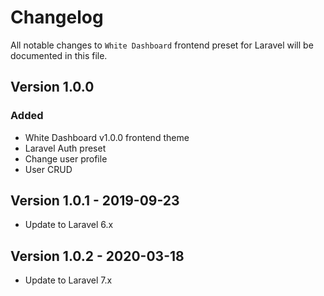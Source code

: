# Changelog

All notable changes to `White Dashboard` frontend preset for Laravel will be documented in this file.

## Version 1.0.0

### Added
- White Dashboard v1.0.0 frontend theme
- Laravel Auth preset
- Change user profile
- User CRUD

## Version 1.0.1 - 2019-09-23
- Update to Laravel 6.x

## Version 1.0.2 - 2020-03-18
- Update to Laravel 7.x
